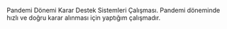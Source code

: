 Pandemi Dönemi Karar Destek Sistemleri Çalışması. 
Pandemi döneminde hızlı ve doğru karar alınması için yaptığım çalışmadır.
